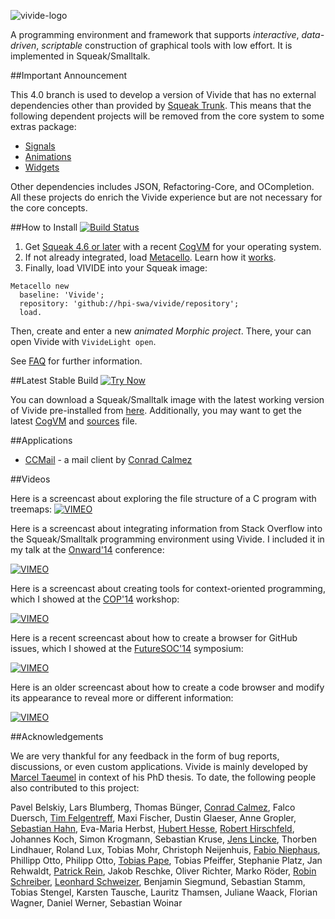 ![vivide-logo](images/logo.png)

A programming environment and framework that supports *interactive*, *data-driven*, *scriptable* construction of graphical tools with low effort. It is implemented in Squeak/Smalltalk.

##Important Announcement

This 4.0 branch is used to develop a version of Vivide that has no external dependencies other than provided by [Squeak Trunk](http://squeak.org/downloads/). This means that the following dependent projects will be removed from the core system to some extras package:

* [Signals](https://github.com/hpi-swa/signals)
* [Animations](https://github.com/hpi-swa/animations)
* [Widgets](https://github.com/hpi-swa/widgets)

Other dependencies includes JSON, Refactoring-Core, and OCompletion. All these projects do enrich the Vivide experience but are not necessary for the core concepts.

##How to Install [![Build Status](https://secure.travis-ci.org/hpi-swa/vivide.png?branch=master)](http://travis-ci.org/hpi-swa/vivide)

1. Get [Squeak 4.6 or later](http://www.squeak.org) with a recent [CogVM](http://www.mirandabanda.org/files/Cog/VM/) for your operating system.
2. If not already integrated, load [Metacello](https://github.com/dalehenrich/metacello-work). Learn how it [works](https://github.com/dalehenrich/metacello-work/blob/master/docs/MetacelloUserGuide.md).
3. Finally, load VIVIDE into your Squeak image:

```Smalltalk
Metacello new
  baseline: 'Vivide';
  repository: 'github://hpi-swa/vivide/repository';
  load.
```

Then, create and enter a new *animated Morphic project*. There, your can open Vivide with ```VivideLight open```.

See [FAQ](https://github.com/hpi-swa/vivide/wiki/FAQ) for further information.

##Latest Stable Build [![Try Now](http://img.shields.io/badge/try-now-green.svg)](https://bertfreudenberg.github.io/SqueakJS/run#url=https://www.hpi.uni-potsdam.de/hirschfeld/artefacts/vivide/&files=%5BVivide-Squeak4.6.image,Vivide-Squeak4.6.changes,SqueakV46.sources%5D&forceDownload=true)

You can download a Squeak/Smalltalk image with the latest working version of Vivide pre-installed from [here](https://www.hpi.uni-potsdam.de/hirschfeld/artefacts/vivide/). Additionally, you may want to get the latest [CogVM](http://www.mirandabanda.org/files/Cog/VM/) and [sources](http://ftp.squeak.org/sources_files/) file.

##Applications

* [CCMail](https://github.com/calmez/CCMail) - a mail client by [Conrad Calmez](https://github.com/calmez)

##Videos

Here is a screencast about exploring the file structure of a C program with treemaps:
[![VIMEO](https://i.vimeocdn.com/video/540030443_320.jpg)](https://vimeo.com/142670997)

Here is a screencast about integrating information from Stack Overflow into the Squeak/Smalltalk programming environment using Vivide. I included it in my talk at the [Onward'14](http://2014.splashcon.org/track/onward2014-papers) conference:

[![VIMEO](https://i.vimeocdn.com/video/503216190_320.jpg)](https://vimeo.com/116751102)

Here is a screencast about creating tools for context-oriented programming, which I showed at the [COP'14](http://prg.is.titech.ac.jp/events/cop14) workshop: 

[![VIMEO](http://i.vimeocdn.com/video/484103433_320.jpg)](https://www.vimeo.com/102158303)

Here is a recent screencast about how to create a browser for GitHub issues, which I showed at the [FutureSOC'14](https://www.hpi.uni-potsdam.de/research_school/aktivitaeten/future_trends_in_soc/futuresoc_2014.html) symposium:

[![VIMEO](http://i.vimeocdn.com/video/480727139_320.jpg)](https://www.vimeo.com/99525933)

Here is an older screencast about how to create a code browser and modify its appearance to reveal more or different information:

[![VIMEO](http://i.vimeocdn.com/video/434147754_320.jpg)](https://www.vimeo.com/63757592)

##Acknowledgements

We are very thankful for any feedback in the form of bug reports, discussions, or even custom applications. Vivide is mainly developed by [Marcel Taeumel](https://github.com/marceltaeumel) in context of his PhD thesis. To date, the following people also contributed to this project:

Pavel Belskiy,
Lars Blumberg,
Thomas Bünger,
[Conrad Calmez](https://github.com/calmez),
Falco Duersch,
[Tim Felgentreff](https://github.com/timfel),
Maxi Fischer,
Dustin Glaeser,
Anne Gropler,
[Sebastian Hahn](https://github.com/SebSchmech), 
Eva-Maria Herbst,
[Hubert Hesse](https://github.com/hubx),
[Robert Hirschfeld](https://github.com/roberthirschfeld),
Johannes Koch,
Simon Krogmann,
Sebastian Kruse,
[Jens Lincke](https://github.com/JensLincke),
Thorben Lindhauer,
Roland Lux,
Tobias Mohr,
Christoph Neijenhuis,
[Fabio Niephaus](https://github.com/fniephaus),
Phillipp Otto,
Philipp Otto,
[Tobias Pape](https://github.com/krono),
Tobias Pfeiffer,
Stephanie Platz,
Jan Rehwaldt,
[Patrick Rein](https://github.com/codeZeilen),
Jakob Reschke,
Oliver Richter,
Marko Röder,
[Robin Schreiber](https://github.com/merryman),
[Leonhard Schweizer](https://github.com/leoschweizer),
Benjamin Siegmund,
Sebastian Stamm,
Tobias Stengel,
Karsten Tausche,
Lauritz Thamsen,
Juliane Waack,
Florian Wagner,
Daniel Werner,
Sebastian Woinar


